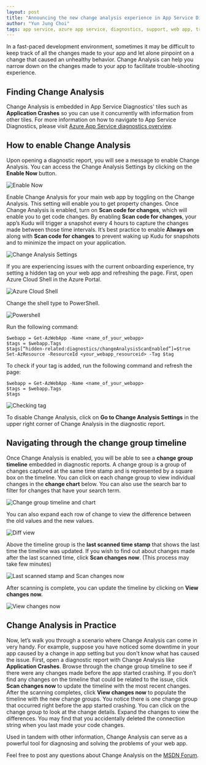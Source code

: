 ```yaml
---
layout: post
title: "Announcing the new change analysis experience in App Service Diagnostics"
author: "Yun Jung Choi"
tags: app service, azure app service, diagnostics, support, web app, troubleshooting, self-help
---
```


In a fast-paced development environment, sometimes it may be difficult to keep track of all the changes made to your app and let alone pinpoint on a change that caused an unhealthy behavior. Change Analysis can help you narrow down on the changes made to your app to facilitate trouble-shooting experience.

## Finding Change Analysis

Change Analysis is embedded in App Service Diagnostics' tiles such as **Application Crashes** so you can use it concurrently with information from other tiles. For more information on how to navigate to App Service Diagnostics, please visit [Azure App Service diagnostics overview](https://docs.microsoft.com/en-us/azure/app-service/overview-diagnostics).

## How to enable Change Analysis

Upon opening a diagnostic report, you will see a message to enable Change Analysis. You can access the Change Analysis Settings by clicking on the **Enable Now** button.

![Enable Now]({{site.baseurl}}/media/2019/05/enablenow10.png)

Enable Change Analysis for your main web app by toggling on the Change Analysis. This setting will enable you to get property changes. Once Change Analysis is enabled, turn on **Scan code for changes**, which will enable you to get code changes. By enabling **Scan code for changes**, your app’s Kudu will trigger a snapshot every 4 hours to capture the changes made between those time intervals. It’s best practice to enable **Always on** along with **Scan code for changes** to prevent waking up Kudu for snapshots and to minimize the impact on your application.

![Change Analysis Settings]({{site.baseurl}}/media/2019/05/changeanalysissettings11.png)

If you are experiencing issues with the current onboarding experience, try setting a hidden tag on your web app and refreshing the page. First, open Azure Cloud Shell in the Azure Portal.

![Azure Cloud Shell]({{site.baseurl}}/media/2019/05/azurecloudshell.png)

Change the shell type to PowerShell.

![Powershell]({{site.baseurl}}/media/2019/05/powershell.png)

Run the following command:

```
$webapp = Get-AzWebApp -Name <name_of_your_webapp>
$tags = $webapp.Tags
$tags[“hidden-related:diagnostics/changeAnalysisScanEnabled”]=$true
Set-AzResource -ResourceId <your_webapp_resourceid> -Tag $tag
```

To check if your tag is added, run the following command and refresh the page:

```
$webapp = Get-AzWebApp -Name <name_of_your_webapp>
$tags = $webapp.Tags
$tags
```

![Checking tag]({{site.baseurl}}/media/2019/05/checkingtag.png)

To disable Change Analysis, click on **Go to Change Analysis Settings** in the upper right corner of Change Analysis in the diagnostic report.

## Navigating through the change group timeline

Once Change Analysis is enabled, you will be able to see a **change group timeline** embedded in diagnostic reports. A change group is a group of changes captured at the same time stamp and is represented by a square box on the timeline. You can click on each change group to view individual changes in the **change chart** below. You can also use the search bar to filter for changes that have your search term.

![Change group timeline and chart]({{site.baseurl}}/media/2019/05/changegrouptimelineandchart12.png)

You can also expand each row of change to view the difference between the old values and the new values.

![Diff view]({{site.baseurl}}/media/2019/05/diffview13.png)

Above the timeline group is the **last scanned time stamp** that shows the last time the timeline was updated. If you wish to find out about changes made after the last scanned time, click **Scan changes now**. (This process may take few minutes)

![Last scanned stamp and Scan changes now]({{site.baseurl}}/media/2019/05/lastscannedstampandscanchangesnow14.png)

After scanning is complete, you can update the timeline by clicking on **View changes now.**

![View changes now]({{site.baseurl}}/media/2019/05/viewchangesnow15.png)

## Change Analysis in Practice

Now, let’s walk you through a scenario where Change Analysis can come in very handy. For example, suppose you have noticed some downtime in your app caused by a change in app setting but you don't know what has caused the issue. First, open a diagnostic report with Change Analysis like **Application Crashes**. Browse through the change group timeline to see if there were any changes made before the app started crashing. If you don’t find any changes on the timeline that could be related to the issue, click **Scan changes now** to update the timeline with the most recent changes. After the scanning completes, click **View changes now** to populate the timeline with the new change groups. You notice there is one change group that occurred right before the app started crashing. You can click on the change group to look at the change details. Expand the changes to view the differences. You may find that you accidentally deleted the connection string when you last made your code changes.  

Used in tandem with other information, Change Analysis can serve as a powerful tool for diagnosing and solving the problems of your web app.

Feel free to post any questions about Change Analysis on the [MSDN Forum](https://social.msdn.microsoft.com/forums/azure/en-US/home?forum=windowsazurewebsitespreview).